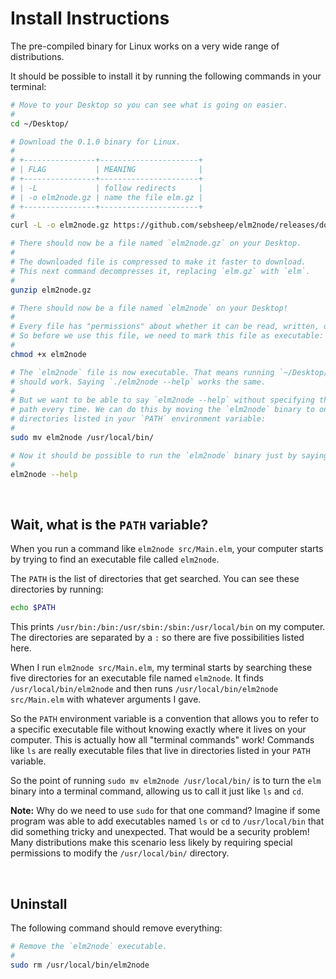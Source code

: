 # Install Instructions

The pre-compiled binary for Linux works on a very wide range of distributions.

It should be possible to install it by running the following commands in your terminal:

```bash
# Move to your Desktop so you can see what is going on easier.
#
cd ~/Desktop/

# Download the 0.1.0 binary for Linux.
#
# +----------------+----------------------+
# | FLAG           | MEANING              |
# +----------------+----------------------+
# | -L             | follow redirects     |
# | -o elm2node.gz | name the file elm.gz |
# +----------------+----------------------+
#
curl -L -o elm2node.gz https://github.com/sebsheep/elm2node/releases/download/0.1.0/elm2node.gz

# There should now be a file named `elm2node.gz` on your Desktop.
#
# The downloaded file is compressed to make it faster to download.
# This next command decompresses it, replacing `elm.gz` with `elm`.
#
gunzip elm2node.gz

# There should now be a file named `elm2node` on your Desktop!
#
# Every file has "permissions" about whether it can be read, written, or executed.
# So before we use this file, we need to mark this file as executable:
#
chmod +x elm2node

# The `elm2node` file is now executable. That means running `~/Desktop/elm2node --help`
# should work. Saying `./elm2node --help` works the same.
#
# But we want to be able to say `elm2node --help` without specifying the full file
# path every time. We can do this by moving the `elm2node` binary to one of the
# directories listed in your `PATH` environment variable:
#
sudo mv elm2node /usr/local/bin/

# Now it should be possible to run the `elm2node` binary just by saying its name!
#
elm2node --help
```

<br/>

## Wait, what is the `PATH` variable?

When you run a command like `elm2node src/Main.elm`, your computer starts by trying to find an executable file called `elm2node`.

The `PATH` is the list of directories that get searched. You can see these directories by running:

```bash
echo $PATH
```

This prints `/usr/bin:/bin:/usr/sbin:/sbin:/usr/local/bin` on my computer. The directories are separated by a `:` so there are five possibilities listed here.

When I run `elm2node src/Main.elm`, my terminal starts by searching these five directories for an executable file named `elm2node`. It finds `/usr/local/bin/elm2node` and then runs `/usr/local/bin/elm2node src/Main.elm` with whatever arguments I gave.

So the `PATH` environment variable is a convention that allows you to refer to a specific executable file without knowing exactly where it lives on your computer. This is actually how all "terminal commands" work! Commands like `ls` are really executable files that live in directories listed in your `PATH` variable.

So the point of running `sudo mv elm2node /usr/local/bin/` is to turn the `elm` binary into a terminal command, allowing us to call it just like `ls` and `cd`.

**Note:** Why do we need to use `sudo` for that one command? Imagine if some program was able to add executables named `ls` or `cd` to `/usr/local/bin` that did something tricky and unexpected. That would be a security problem! Many distributions make this scenario less likely by requiring special permissions to modify the `/usr/local/bin/` directory.


<br/>

## Uninstall

The following command should remove everything:

```bash
# Remove the `elm2node` executable.
#
sudo rm /usr/local/bin/elm2node
```
